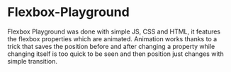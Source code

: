 # Flexbox-Playground

Flexbox Playground was done with simple JS, CSS and HTML, it features the flexbox properties which are animated. 
Animation works thanks to a trick that saves the position before and after changing a property while changing itself is too quick to be seen and then position just changes with simple transition. 
